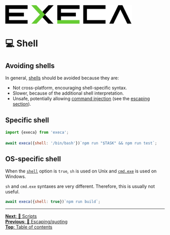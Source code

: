 <picture>
	<source media="(prefers-color-scheme: dark)" srcset="../media/logo_dark.svg">
	<img alt="execa logo" src="../media/logo.svg" width="400">
</picture>
<br>

# 💻 Shell

## Avoiding shells

In general, [shells](https://en.wikipedia.org/wiki/Shell_(computing)) should be avoided because they are:
- Not cross-platform, encouraging shell-specific syntax.
- Slower, because of the additional shell interpretation.
- Unsafe, potentially allowing [command injection](https://en.wikipedia.org/wiki/Code_injection#Shell_injection) (see the [escaping section](escaping.md#shells)).

## Specific shell

```js
import {execa} from 'execa';

await execa({shell: '/bin/bash'})`npm run "$TASK" && npm run test`;
```

## OS-specific shell

When the [`shell`](../readme.md#optionsshell) option is `true`, `sh` is used on Unix and [`cmd.exe`](https://en.wikipedia.org/wiki/Cmd.exe) is used on Windows.

`sh` and `cmd.exe` syntaxes are very different. Therefore, this is usually not useful.

```js
await execa({shell: true})`npm run build`;
```

<hr>

[**Next**: 📜 Scripts](scripts.md)\
[**Previous**: 💬 Escaping/quoting](escaping.md)\
[**Top**: Table of contents](../readme.md#documentation)
